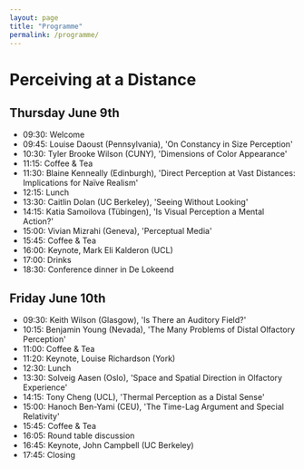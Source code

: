 ```yaml
---
layout: page
title: "Programme"
permalink: /programme/
---
```


# Perceiving at a Distance

## Thursday June 9th

- 09:30: Welcome
- 09:45: Louise Daoust (Pennsylvania), 'On Constancy in Size Perception'
- 10:30: Tyler Brooke Wilson (CUNY), 'Dimensions of Color Appearance'
- 11:15: Coffee & Tea
- 11:30: Blaine Kenneally (Edinburgh), 'Direct Perception at Vast Distances: Implications for Naïve Realism'
- 12:15: Lunch
- 13:30: Caitlin Dolan (UC Berkeley), 'Seeing Without Looking'
- 14:15: Katia Samoilova (Tübingen), 'Is Visual Perception a Mental Action?'
- 15:00: Vivian Mizrahi (Geneva), 'Perceptual Media'
- 15:45: Coffee & Tea
- 16:00: Keynote, Mark Eli Kalderon (UCL)
- 17:00: Drinks
- 18:30: Conference dinner in De Lokeend

## Friday June 10th

- 09:30: Keith Wilson (Glasgow), 'Is There an Auditory Field?'
- 10:15: Benjamin Young (Nevada), 'The Many Problems of Distal Olfactory Perception'
- 11:00: Coffee & Tea
- 11:20: Keynote, Louise Richardson (York)
- 12:30: Lunch
- 13:30: Solveig Aasen (Oslo), 'Space and Spatial Direction in Olfactory Experience'
- 14:15: Tony Cheng (UCL), 'Thermal Perception as a Distal Sense'
- 15:00: Hanoch Ben-Yami (CEU), 'The Time-Lag Argument and Special Relativity'
- 15:45: Coffee & Tea
- 16:05: Round table discussion
- 16:45: Keynote, John Campbell (UC Berkeley)
- 17:45: Closing

